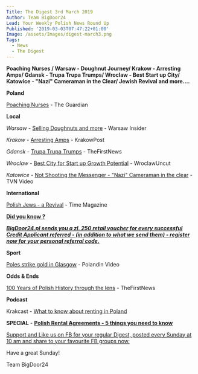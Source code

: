 ```yaml
---
Title: The Digest 3rd March 2019
Author: Team BigDoor24
Lead: Your Weekly Polish News Round Up
Published: '2019-03-03T07:47:22+01:00'
Image: /assets/Images/digest-march3.png
Tags:
  - News
  - The Digest
---
```

**Poaching Nurses / Warsaw - Doughnut Journey/ Krakow - Arresting Amps/ Gdansk - Trupa Trupa Trumps/ Wroclaw - Best Start up City/ Katowice - "Nazi" Cameraman in the Clear/ Jewish Revival and more....**

**Poland**

[Poaching Nurses](https://www.theguardian.com/world/2019/feb/28/better-weather-better-pay-german-hospital-looks-to-lure-uks-polish-nurses?CMP=Share_AndroidApp_Email) - The Guardian

**Local**

_Warsaw_ - [Selling Doughnuts and more](http://www.warsawinsider.pl/hole-in-one/) - Warsaw Insider

_Krakow_ - [Arresting Amps](http://www.krakowpost.com/20075/2019/02/should-street-musicians-be-allowed-to-use-amps-krakow-decides) - KrakowPost

_Gdansk_ - [Trupa Trupa Trumps](https://www.thefirstnews.com/article/super-trupa-trupa-gdansk-band-sign-to-nirvana-label-sub-pop-but-fame-is-the-last-thing-on-their-minds-4893) - TheFirstNews

_Wroclaw_ - [Best City for Start up Growth Potential](http://wroclawuncut.com/2019/02/22/report-finds-wroclaw-has-polands-best-startup-growth-potential/) - WroclawUncut

_Katowice_ - [Not Shooting the Messenger - "Nazi" Cameraman in the clear](https://www.tvn24.pl/tvn24-news-in-english,157,m/prosecutor-discontinued-inquiry-into-tvn-s-camera-operator-piotr-wacowski,913626.html) - TVN Video

**International**

[Polish Jews - a Revival](http://time.com/5534494/poland-jews-rebirth-anti-semitism/) - Time Magazine 

[**Did you know ?**](https://bigdoor24.pl/)

[**_BigDoor24.pl sends you a zl. 250 retail voucher for every successful Credit Applicant referred - (in addition to what we send them) - register now for your personal referral code._**](https://bigdoor24.pl/)

**Sport**

[Poles strike gold in Glasgow](https://polandin.com/41570719/athletics-poles-the-best-in-mens-pole-vault-and-womens-60-metres) - Polandin Video

**Odds & Ends**

[100 Years of Polish History through the lens](https://www.thefirstnews.com/article/time-snap-new-book-shows-100-years-of-polish-history-through-the-eyes-of-photographers-4952) - TheFirstNews

**Podcast**

Krakcast - [What to know about renting in Poland](https://www.krakcast.pl/e/krakcast-interview-john-naughton-2/)

**SPECIAL** - [**Polish Rental Agreements - 5 things you need to know**](https://bigdoor24.pl/blog/)

[Support and Like us on FB for your regular Digest, posted every Sunday at 10 am and share to your favourite FB groups now.](https://www.facebook.com/bigdoor24/)

<div class="sharethis-inline-share-buttons"></div>

Have a great Sunday!

Team BigDoor24
